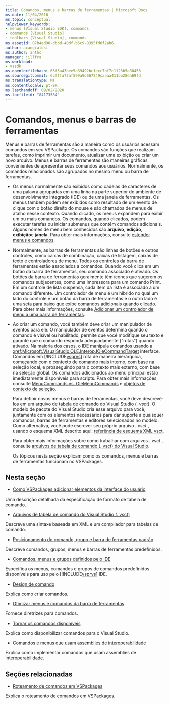 ```yaml
---
title: Comandos, menus e barras de ferramentas | Microsoft Docs
ms.date: 11/04/2016
ms.topic: conceptual
helpviewer_keywords:
- menus [Visual Studio SDK], commands
- commands [Visual Studio]
- toolbars [Visual Studio], commands
ms.assetid: 07b4ed90-dbbd-40df-b6c9-8395fd6f2ab6
author: acangialosi
ms.author: anthc
manager: jillfra
ms.workload:
- vssdk
ms.openlocfilehash: 65f5a43bee5a89492bc1ecc7bf7c1126b5a80456
ms.sourcegitcommit: 6cfffa72af599a9d667249caaaa411bb28ea69fd
ms.translationtype: MT
ms.contentlocale: pt-BR
ms.lasthandoff: 09/02/2020
ms.locfileid: "84173584"
---
```

# <a name="commands-menus-and-toolbars"></a>Comandos, menus e barras de ferramentas
Menus e barras de ferramentas são a maneira como os usuários acessam comandos em seu VSPackage. Os comandos são funções que realizam tarefas, como imprimir um documento, atualizar uma exibição ou criar um novo arquivo. Menus e barras de ferramentas são maneiras gráficas convenientes de apresentar seus comandos aos usuários. Normalmente, os comandos relacionados são agrupados no mesmo menu ou barra de ferramentas.

- Os menus normalmente são exibidos como cadeias de caracteres de uma palavra agrupadas em uma linha na parte superior do ambiente de desenvolvimento integrado (IDE) ou de uma janela de ferramentas. Os menus também podem ser exibidos como resultado de um evento de clique com o botão direito do mouse e são chamados de menus de atalho nesse contexto. Quando clicado, os menus expandem para exibir um ou mais comandos. Os comandos, quando clicados, podem executar tarefas ou iniciar submenus que contêm comandos adicionais. Alguns nomes de menu bem conhecidos são **arquivo**, **edição**, **exibição**e **janela**. Para obter mais informações, consulte [estender menus e comandos](../../extensibility/extending-menus-and-commands.md).

- Normalmente, as barras de ferramentas são linhas de botões e outros controles, como caixas de combinação, caixas de listagem, caixas de texto e controladores de menu. Todos os controles da barra de ferramentas estão associados a comandos. Quando você clica em um botão da barra de ferramentas, seu comando associado é ativado. Os botões da barra de ferramentas geralmente têm ícones que sugerem os comandos subjacentes, como uma impressora para um comando Print. Em um controle de lista suspensa, cada item da lista é associado a um comando diferente. Um controlador de menu é um híbrido no qual um lado do controle é um botão da barra de ferramentas e o outro lado é uma seta para baixo que exibe comandos adicionais quando clicado. Para obter mais informações, consulte [Adicionar um controlador de menu a uma barra de ferramentas](../../extensibility/adding-a-menu-controller-to-a-toolbar.md).

- Ao criar um comando, você também deve criar um manipulador de eventos para ele. O manipulador de eventos determina quando o comando é visível ou habilitado, permite que você modifique seu texto e garante que o comando responda adequadamente ("rotas") quando ativado. Na maioria dos casos, o IDE manipula comandos usando a <xref:Microsoft.VisualStudio.OLE.Interop.IOleCommandTarget> interface. Comandos em [!INCLUDE[vsprvs](../../code-quality/includes/vsprvs_md.md)] rota de maneira hierárquica, começando com o contexto de comando mais interno, com base na seleção local, e prosseguindo para o contexto mais externo, com base na seleção global. Os comandos adicionados ao menu principal estão imediatamente disponíveis para scripts. Para obter mais informações, consulte [MenuCommands vs. OleMenuCommands](/visualstudio/misc/menucommands-vs-olemenucommands?view=vs-2015) e [objetos de contexto de seleção](../../extensibility/internals/selection-context-objects.md).

  Para definir novos menus e barras de ferramentas, você deve descrevê-los em um arquivo de tabela de comando do Visual Studio (*. vsct*). O modelo de pacote do Visual Studio cria esse arquivo para você, juntamente com os elementos necessários para dar suporte a quaisquer comandos, barras de ferramentas e editores selecionados no modelo. Como alternativa, você pode escrever seu próprio arquivo *. vsct* , usando o esquema XML descrito aqui: [referência de esquema XML vsct](../../extensibility/vsct-xml-schema-reference.md).

  Para obter mais informações sobre como trabalhar com arquivos *. vsct* , consulte [arquivos de tabela de comando (. vsct) do Visual Studio](../../extensibility/internals/visual-studio-command-table-dot-vsct-files.md).

  Os tópicos nesta seção explicam como os comandos, menus e barras de ferramentas funcionam no VSPackages.

## <a name="in-this-section"></a>Nesta seção
- [Como VSPackages adicionar elementos da interface do usuário](../../extensibility/internals/how-vspackages-add-user-interface-elements.md)

 Uma descrição detalhada da especificação de formato de tabela de comando.

- [Arquivos de tabela de comando do Visual Studio (. vsct)](../../extensibility/internals/visual-studio-command-table-dot-vsct-files.md)

 Descreve uma sintaxe baseada em XML e um compilador para tabelas de comando.

- [Posicionamento do comando, grupo e barra de ferramentas padrão](../../extensibility/internals/default-command-group-and-toolbar-placement.md)

 Descreve comandos, grupos, menus e barras de ferramentas predefinidos.

- [Comandos, menus e grupos definidos pelo IDE](../../extensibility/internals/ide-defined-commands-menus-and-groups.md)

 Especifica os menus, comandos e grupos de comandos predefinidos disponíveis para uso pelo [!INCLUDE[vsprvs](../../code-quality/includes/vsprvs_md.md)] IDE.

- [Design de comando](../../extensibility/internals/command-design.md)

 Explica como criar comandos.

- [Otimizar menus e comandos da barra de ferramentas](../../extensibility/internals/optimizing-menu-and-toolbar-commands.md)

 Fornece diretrizes para comandos.

- [Tornar os comandos disponíveis](../../extensibility/internals/making-commands-available.md)

 Explica como disponibilizar comandos para o Visual Studio.

- [Comandos e menus que usam assemblies de interoperabilidade](../../extensibility/internals/commands-and-menus-that-use-interop-assemblies.md)

 Explica como implementar comandos que usam assemblies de interoperabilidade.

## <a name="related-sections"></a>Seções relacionadas
- [Roteamento de comandos em VSPackages](../../extensibility/internals/command-routing-in-vspackages.md)

 Explica o roteamento de comandos em VSPackages.

